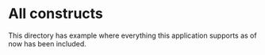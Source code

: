 # All constructs

This directory has example where everything this application supports as of now has been included.
